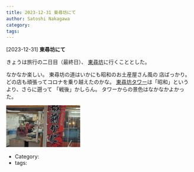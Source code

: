 ```yaml
---
title: 2023-12-31 東尋坊にて
author: Satoshi Nakagawa
category: 
tags: 
---
```


[2023-12-31] **東尋坊にて** 

 きょうは旅行の二日目（最終日）、
[東尋坊](https://ja.wikipedia.org/wiki/%E6%9D%B1%E5%B0%8B%E5%9D%8A)に行くこととした。

 なかなか楽しい。
東尋坊の道はいかにも昭和のお土産屋さん風の
店ばっかり。
どの店も頑張ってコロナを乗り越えたのかな。
[東尋坊タワー](http://www.tojinbo.net/)は「昭和」というより、さらに遡って
「戦後」かしらん。
タワーからの景色はなかなかよかった。

<img src="./pict/2023-12-31-tojinbo-pub.jpg" alt="" width="200"/>

- Category: [](https://merapano.github.io/categories.html#)
- tags: 
